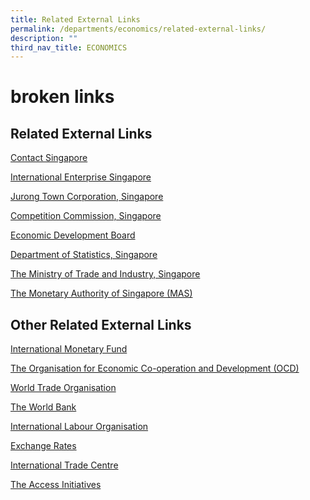 ```yaml
---
title: Related External Links
permalink: /departments/economics/related-external-links/
description: ""
third_nav_title: ECONOMICS
---
```

# broken links

Related External Links
----------------------

[Contact Singapore](http://www.contactsingapore.org.sg/)

[International Enterprise Singapore](http://www.iesingapore.gov.sg/)

[Jurong Town Corporation, Singapore](http://www.jtc.gov.sg/Pages/default.aspx)

[Competition Commission, Singapore](http://www.ccs.gov.sg/content/ccs/en.html)

[Economic Development Board](http://www.edb.gov.sg/content/edb/en.html?cmpid=edb_en38)

[Department of Statistics, Singapore](http://www.singstat.gov.sg/)

[The Ministry of Trade and Industry, Singapore](http://www.mti.gov.sg/Pages/home.aspx)

[The Monetary Authority of Singapore (MAS)](http://www.mas.gov.sg/)

**Other Related External Links**
--------------------------------

[International Monetary Fund](http://www.imf.org/)

[The Organisation for Economic Co-operation and Development (OCD)](http://www.oecd.org/)

[World Trade Organisation](http://www.wto.org/)

[The World Bank](http://www.worldbank.org/)

[International Labour Organisation](http://www.ilo.org/)

[Exchange Rates](http://www.x-rates.com/)

[International Trade Centre](http://www.intracen.org/)

[The Access Initiatives](http://earthtrends.wri.org/)